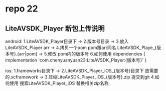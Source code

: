 # repo 22
## LiteAVSDK_Player 新包上传说明
  android: 
  1.LiteAVSDK_Player目录下 -> 
  2.版本号目录 ->
  3.放入 LiteAVSDK_Player arr -> 
  4.拷贝一个pom pom跟arr同名 LiteAVSDK_Playe_{版本号}.{arr|pom} ->
  5.修改 pom内的版本号
  6.如何使用
    dependencies {
        implementation 'com.chenyuanyuan23:LiteAVSDK_Player:{版本号}'
    }

  ios:
  1.frameworks目录下 -> 
  2.LiteAVSDK_Player_iOS_{版本号}目录下 放需要的.xcframework ->
  3.压缩LiteAVSDK_Player_iOS_{版本号}.zip 提交到git
  4.如何使用
    搜索LiteAVSDK_Player_iOS 替换相关zip名称


